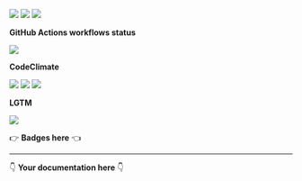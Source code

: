 ![](https://img.shields.io/github/package-json/v/kaskadi/kaskadi-asin-sync-lambda)
![](https://img.shields.io/badge/code--style-standard-blue)
![](https://img.shields.io/github/license/kaskadi/kaskadi-asin-sync-lambda?color=blue)

**GitHub Actions workflows status**

![](https://img.shields.io/github/workflow/status/kaskadi/kaskadi-asin-sync-lambda/deploy?label=deployed&logo=Amazon%20AWS)
<!-- Only for branches which are not release/** or master -->
<!-- ![](https://img.shields.io/github/workflow/status/kaskadi/kaskadi-asin-sync-lambda/syntax-test?label=syntax-test&logo=serverless) -->

**CodeClimate**

[![](https://img.shields.io/codeclimate/maintainability/kaskadi/kaskadi-asin-sync-lambda?label=maintainability&logo=Code%20Climate)](https://codeclimate.com/github/kaskadi/kaskadi-asin-sync-lambda)
[![](https://img.shields.io/codeclimate/tech-debt/kaskadi/kaskadi-asin-sync-lambda?label=technical%20debt&logo=Code%20Climate)](https://codeclimate.com/github/kaskadi/kaskadi-asin-sync-lambda)
[![](https://img.shields.io/codeclimate/coverage/kaskadi/kaskadi-asin-sync-lambda?label=test%20coverage&logo=Code%20Climate)](https://codeclimate.com/github/kaskadi/kaskadi-asin-sync-lambda)

**LGTM**

[![](https://img.shields.io/lgtm/grade/javascript/github/kaskadi/kaskadi-asin-sync-lambda?label=code%20quality&logo=LGTM)](https://lgtm.com/projects/g/kaskadi/kaskadi-asin-sync-lambda/?mode=list&logo=LGTM)

:point_right: **Badges here** :point_left:

****

:point_down: **Your documentation here** :point_down:
